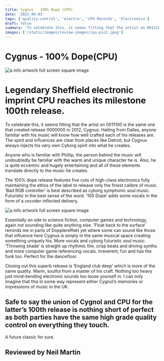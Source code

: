 ```yaml
---
title: Cygnus - 100% Dope (CPU)
date: '2021-09-03'
tags: ['quality-control', 'electro', 'CPU Records', 'Electronica']
draft: false
summary: 'To celebrate this, it seems fitting that the artist on 0011100 is the same one that created release 0000000 in 2012, Cygnus. Hailing from Dallas, anyone familiar with his music will know how well crafted each of his releases are. The spirit and influences are clear from places like Detroit, but Cygnus always injects his very own Cyborg spirit into what he creates.  '
images: ['/static/images/review-images/cpu-pic2.jpeg']
---
```


# Cygnus - 100% Dope(CPU)

<div className="my-1 px-2 phone: w-full desktop: overflow-hidden xl:my-1 xl:px-2 xl:w-1/2">
  <Image
    alt="a info artwork full screen square image"
    src="/static/images/review-images/cpu-pic1.jpeg"
    width={700}
    height={700}
   />
</div>

# Legendary Sheffield electronic imprint CPU reaches its milestone 100th release.

To celebrate this, it seems fitting that the artist on 0011100 is the same one that created release 0000000 in 2012, Cygnus. Hailing from Dallas, anyone familiar with his music will know how well crafted each of his releases are. The spirit and influences are clear from places like Detroit, but Cygnus always injects his very own Cyborg spirit into what he creates.

Anyone who is familiar with Phillip, the person behind the music will undoubtedly be familiar with the warm and unique character he is. Also, he is quite eccentric and hugely entertaining and all of these elements translate directly to the music he creates.

The 100% dope release features five cuts of high-class electronics fully maintaining the ethos of the label to release only the finest calibre of music.
‘Bad RGB controller’ is best described as cyborg symphonic soul music. Futuristic in the best sense of the word. ‘100 Dope’ adds some vocals in the form of a vocoder inflected delivery.

 <div className="my-1 px-2 phone: w-full desktop: overflow-hidden xl:my-1 xl:px-2 xl:w-1/2">
  <Image
    alt="a info artwork full screen square image"
    src="/static/images/review-images/cpu-pic2.jpeg"
    width={700}
    height={700}
   />
</div>

Essentially an ode to science fiction, computer games and technology, again not sounding like quite anything else. ‘Float back to the surface’ reminds me in parts of Dopplereffekt yet where some can sound like those that influence here Cygnus is simply in the same musical space creating something uniquely his. More vocals and cyborg futuristic soul music. ‘Throwing shade’ is straight up rhythmic fire, crisp beats and driving synths and more computer game referencing vocals. Irreverent, fun and has the funk too. Perfect for the dancefloor.

Closing out this superb release is ‘England club deep’ which is more of the same quality. Warm, soulful from a master of his craft. Nothing too heavy just mind-bending electronic sounds too loose yourself in. I can only imagine that this in some way represent either Cygnol’s memories or impressions of music in the UK.

## Safe to say the union of Cygnol and CPU for the latter’s 100th release is nothing short of perfect as both parties have the same high grade quality control on everything they touch.

A future classic for sure.

## Reviewed by Neil Martin
